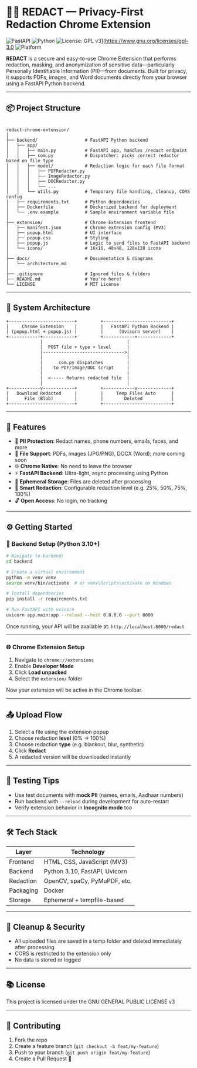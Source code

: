 
# 🕵️‍♂️ REDACT — Privacy-First Redaction Chrome Extension

![FastAPI](https://img.shields.io/badge/backend-FastAPI-009688?logo=fastapi)
![Python](https://img.shields.io/badge/python-3.10%2B-blue?logo=python)
![License: GPL v3](https://img.shields.io/badge/License-GPLv3-blue.svg)](https://www.gnu.org/licenses/gpl-3.0
![Platform](https://img.shields.io/badge/platform-Chromium%20Extension-yellow?logo=googlechrome)

**REDACT** is a secure and easy-to-use Chrome Extension that performs redaction, masking, and anonymization of sensitive data—particularly Personally Identifiable Information (PII)—from documents. Built for privacy, it supports PDFs, images, and Word documents directly from your browser using a FastAPI Python backend.

---

## 📦 Project Structure

```

redact-chrome-extension/
│
├── backend/                  # FastAPI Python backend
│   ├── app/
│   │   ├── main.py           # FastAPI app, handles /redact endpoint
│   │   ├── com.py            # Dispatcher: picks correct redactor based on file type
│   │   ├── model/            # Redaction logic for each file format
│   │   │   ├── PDFRedactor.py
│   │   │   ├── ImageRedactor.py
│   │   │   ├── DOCRedactor.py
│   │   │   └── ...
│   │   └── utils.py          # Temporary file handling, cleanup, CORS config
│   ├── requirements.txt      # Python dependencies
│   ├── Dockerfile            # Dockerized backend for deployment
│   └── .env.example          # Sample environment variable file
│
├── extension/                # Chrome Extension frontend
│   ├── manifest.json         # Chrome extension config (MV3)
│   ├── popup.html            # UI interface
│   ├── popup.css             # Styling
│   ├── popup.js              # Logic to send files to FastAPI backend
│   └── icons/                # 16x16, 48x48, 128x128 icons
│
├── docs/                     # Documentation & diagrams
│   └── architecture.md
│
├── .gitignore                # Ignored files & folders
├── README.md                 # You're here!
└── LICENSE                   # MIT License

````

---

## 🧠 System Architecture

```text
+-------------------------+         +--------------------------+
|     Chrome Extension    |         |   FastAPI Python Backend |
| (popup.html + popup.js) |         |      (Uvicorn server)    |
+------------+------------+         +------------+-------------+
             |                                |
             |  POST file + type + level      |
             |------------------------------->|
             |                                |
             |      com.py dispatches         |
             |    to PDF/Image/DOC script     |
             |                                |
             |  <----- Returns redacted file  |
             |                                |
+------------v------------+         +------------v-------------+
|   Download Redacted     |         |     Temp Files Auto      |
|      File (Blob)        |         |        Deleted           |
+-------------------------+         +--------------------------+
````

---

## 🚀 Features

* 🔐 **PII Protection**: Redact names, phone numbers, emails, faces, and more
* 📄 **File Support**: PDFs, images (JPG/PNG), DOCX (Word); more coming soon
* 🌐 **Chrome Native**: No need to leave the browser
* ⚡ **FastAPI Backend**: Ultra-light, async processing using Python
* 🧹 **Ephemeral Storage**: Files are deleted after processing
* 🧠 **Smart Redaction**: Configurable redaction level (e.g. 25%, 50%, 75%, 100%)
* 🔓 **Open Access**: No login, no tracking

---

## ⚙️ Getting Started

### 🔧 Backend Setup (Python 3.10+)

```bash
# Navigate to backend/
cd backend

# Create a virtual environment
python -m venv venv
source venv/bin/activate  # or venv\Scripts\activate on Windows

# Install dependencies
pip install -r requirements.txt

# Run FastAPI with uvicorn
uvicorn app.main:app --reload --host 0.0.0.0 --port 8000
```

Once running, your API will be available at: `http://localhost:8000/redact`

---

### 🌐 Chrome Extension Setup

1. Navigate to `chrome://extensions`
2. Enable **Developer Mode**
3. Click **Load unpacked**
4. Select the `extension/` folder

Now your extension will be active in the Chrome toolbar.

---

## 📤 Upload Flow

1. Select a file using the extension popup
2. Choose redaction **level** (0% → 100%)
3. Choose redaction **type** (e.g. blackout, blur, synthetic)
4. Click **Redact**
5. A redacted version will be downloaded instantly

---

## 🧪 Testing Tips

* Use test documents with **mock PII** (names, emails, Aadhaar numbers)
* Run backend with `--reload` during development for auto-restart
* Verify extension behavior in **Incognito mode** too

---

## 🛠 Tech Stack

| Layer     | Technology                    |
| --------- | ----------------------------- |
| Frontend  | HTML, CSS, JavaScript (MV3)   |
| Backend   | Python 3.10, FastAPI, Uvicorn |
| Redaction | OpenCV, spaCy, PyMuPDF, etc.  |
| Packaging | Docker                        |
| Storage   | Ephemeral + tempfile-based    |

---

## 🧹 Cleanup & Security

* All uploaded files are saved in a temp folder and deleted immediately after processing
* CORS is restricted to the extension only
* No data is stored or logged

---

## 📚 License

This project is licensed under the GNU GENERAL PUBLIC LICENSE v3

---

## 🤝 Contributing

1. Fork the repo
2. Create a feature branch (`git checkout -b feat/my-feature`)
3. Push to your branch (`git push origin feat/my-feature`)
4. Create a Pull Request 🚀



